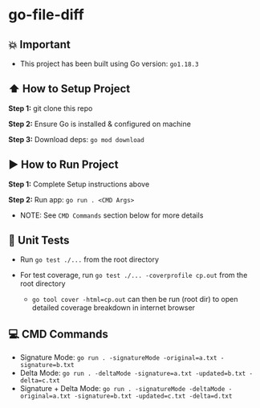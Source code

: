 # go-file-diff

## :collision: Important

- This project has been built using Go version: `go1.18.3`

## :arrow_up: How to Setup Project

**Step 1:** git clone this repo

**Step 2:** Ensure Go is installed & configured on machine

**Step 3:** Download deps: `go mod download`

## :arrow_forward: How to Run Project

**Step 1:** Complete Setup instructions above

**Step 2:** Run app: `go run . <CMD Args>`

- NOTE: See `CMD Commands` section below for more details

## :rotating_light: Unit Tests

- Run `go test ./...` from the root directory

- For test coverage, run `go test ./... -coverprofile cp.out` from the root directory
  - `go tool cover -html=cp.out` can then be run (root dir) to open detailed coverage breakdown in internet browser

## :computer: CMD Commands

- Signature Mode: `go run . -signatureMode -original=a.txt -signature=b.txt`
- Delta Mode: `go run . -deltaMode -signature=a.txt -updated=b.txt -delta=c.txt`
- Signature + Delta Mode: `go run . -signatureMode -deltaMode -original=a.txt -signature=b.txt -updated=c.txt -delta=d.txt`
